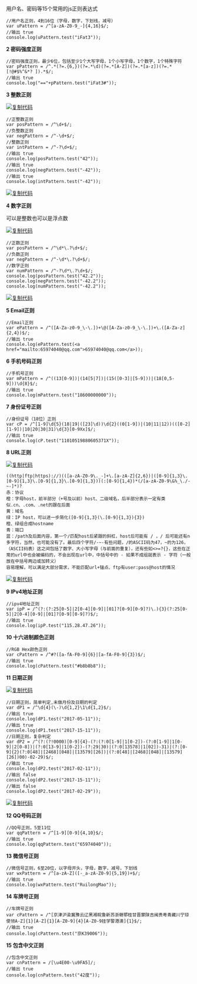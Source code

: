 用户名、密码等15个常用的js正则表达式

```
//用户名正则，4到16位（字母，数字，下划线，减号）
var uPattern = /^[a-zA-Z0-9_-]{4,16}$/;
//输出 true
console.log(uPattern.test("iFat3"));
```

**2 密码强度正则**

```
//密码强度正则，最少6位，包括至少1个大写字母，1个小写字母，1个数字，1个特殊字符
var pPattern = /^.*(?=.{6,})(?=.*\d)(?=.*[A-Z])(?=.*[a-z])(?=.*[!@#$%^&*? ]).*$/;
//输出 true
console.log("=="+pPattern.test("iFat3#"));
```

**3 整数正则**

[![复制代码](https://common.cnblogs.com/images/copycode.gif)](javascript:void(0);)

```
//正整数正则
var posPattern = /^\d+$/;
//负整数正则
var negPattern = /^-\d+$/;
//整数正则
var intPattern = /^-?\d+$/;
//输出 true
console.log(posPattern.test("42"));
//输出 true
console.log(negPattern.test("-42"));
//输出 true
console.log(intPattern.test("-42"));
```

[![复制代码](https://common.cnblogs.com/images/copycode.gif)](javascript:void(0);)

**4 数字正则**

可以是整数也可以是浮点数

[![复制代码](https://common.cnblogs.com/images/copycode.gif)](javascript:void(0);)

```
//正数正则
var posPattern = /^\d*\.?\d+$/;
//负数正则
var negPattern = /^-\d*\.?\d+$/;
//数字正则
var numPattern = /^-?\d*\.?\d+$/;
console.log(posPattern.test("42.2"));
console.log(negPattern.test("-42.2"));
console.log(numPattern.test("-42.2"));
```

[![复制代码](https://common.cnblogs.com/images/copycode.gif)](javascript:void(0);)

**5 Email正则**

```
//Email正则
var ePattern = /^([A-Za-z0-9_\-\.])+\@([A-Za-z0-9_\-\.])+\.([A-Za-z]{2,4})$/;
//输出 true
console.log(ePattern.test(<a href="mailto:65974040@qq.com">65974040@qq.com</a>));
```

**6 手机号码正则**

```
//手机号正则
var mPattern = /^((13[0-9])|(14[5|7])|(15([0-3]|[5-9]))|(18[0,5-9]))\d{8}$/;
//输出 true
console.log(mPattern.test("18600000000"));
```

**7 身份证号正则**

```
//身份证号（18位）正则
var cP = /^[1-9]\d{5}(18|19|([23]\d))\d{2}((0[1-9])|(10|11|12))(([0-2][1-9])|10|20|30|31)\d{3}[0-9Xx]$/;
//输出 true
console.log(cP.test("11010519880605371X"));
```

**8 URL正则**

[![复制代码](https://common.cnblogs.com/images/copycode.gif)](javascript:void(0);)

```
((http|ftp|https)://)(([a-zA-Z0-9\._-]+\.[a-zA-Z]{2,6})|([0-9]{1,3}\.[0-9]{1,3}\.[0-9]{1,3}\.[0-9]{1,3}))(:[0-9]{1,4})*(/[a-zA-Z0-9\&%_\./-~-]*)?
赤：协议
橙：字母host，前半部分（+号及以前）host、二级域名，后半部分表示一定有类似.cn、.com、.net的跟在后面
黄：域名
绿：IP host，可以进一步简化([0-9]{1,3}(\.[0-9]{1,3}){3})
橙、绿组合成hostname
青：端口
蓝：/path及后面内容，第一个/匹配host后紧跟的斜杠，host后可能有 / ，/ 后可能还有n多字符，当然，也可能没有了。最后四个字符/-~-有些问题，/的ASCII码为47，~的为126，（ASCII码表）这之间包括了数字、大小写字母（与前面的重复），还有些如<>=?{}，这些在正常的url中也会被编码的，不会出现在url中，中括号中的 - 如果不成组就表示 - 字符（一般放在中括号两边或加转义）
容易理解，可以满足大部分需求，不能匹配url+锚点、ftp有user:pass@host的情况
```

[![复制代码](https://common.cnblogs.com/images/copycode.gif)](javascript:void(0);)

**9 IPv4地址正则**

```
//ipv4地址正则
var ipP = /^(?:(?:25[0-5]|2[0-4][0-9]|[01]?[0-9][0-9]?)\.){3}(?:25[0-5]|2[0-4][0-9]|[01]?[0-9][0-9]?)$/;
//输出 true
console.log(ipP.test("115.28.47.26"));
```

**10 十六进制颜色正则**

```
//RGB Hex颜色正则
var cPattern = /^#?([a-fA-F0-9]{6}|[a-fA-F0-9]{3})$/;
//输出 true
console.log(cPattern.test("#b8b8b8"));
```

**11 日期正则**

[![复制代码](https://common.cnblogs.com/images/copycode.gif)](javascript:void(0);)

```
//日期正则，简单判定,未做月份及日期的判定
var dP1 = /^\d{4}(\-)\d{1,2}\1\d{1,2}$/;
//输出 true
console.log(dP1.test("2017-05-11"));
//输出 true
console.log(dP1.test("2017-15-11"));
//日期正则，复杂判定
var dP2 = /^(?:(?!0000)[0-9]{4}-(?:(?:0[1-9]|1[0-2])-(?:0[1-9]|1[0-9]|2[0-8])|(?:0[13-9]|1[0-2])-(?:29|30)|(?:0[13578]|1[02])-31)|(?:[0-9]{2}(?:0[48]|[2468][048]|[13579][26])|(?:0[48]|[2468][048]|[13579][26])00)-02-29)$/;
//输出 true
console.log(dP2.test("2017-02-11"));
//输出 false
console.log(dP2.test("2017-15-11"));
//输出 false
console.log(dP2.test("2017-02-29"));
```

[![复制代码](https://common.cnblogs.com/images/copycode.gif)](javascript:void(0);)

**12 QQ号码正则**

```
//QQ号正则，5至11位
var qqPattern = /^[1-9][0-9]{4,10}$/;
//输出 true
console.log(qqPattern.test("65974040"));
```

**13 微信号正则**

```
//微信号正则，6至20位，以字母开头，字母，数字，减号，下划线
var wxPattern = /^[a-zA-Z]([-_a-zA-Z0-9]{5,19})+$/;
//输出 true
console.log(wxPattern.test("RuilongMao"));
```

**14 车牌号正则**

```
//车牌号正则
var cPattern = /^[京津沪渝冀豫云辽黑湘皖鲁新苏浙赣鄂桂甘晋蒙陕吉闽贵粤青藏川宁琼使领A-Z]{1}[A-Z]{1}[A-Z0-9]{4}[A-Z0-9挂学警港澳]{1}$/;
//输出 true
console.log(cPattern.test("京K39006"));
```

**15 包含中文正则**

```
//包含中文正则
var cnPattern = /[\u4E00-\u9FA5]/;
//输出 true
console.log(cnPattern.test("42度"));
```
